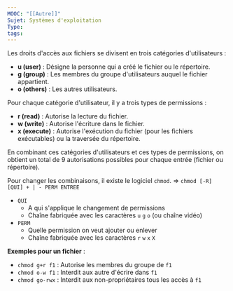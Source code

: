 ```yaml
---
MOOC: "[[Autre]]"
Sujet: Systèmes d'exploitation
Type: 
tags:
---
```

Les droits d'accès aux fichiers se divisent en trois catégories d'utilisateurs :

- **u (user)** : Désigne la personne qui a créé le fichier ou le répertoire.
- **g (group)** : Les membres du groupe d'utilisateurs auquel le fichier appartient.
- **o (others)** : Les autres utilisateurs.

Pour chaque catégorie d'utilisateur, il y a trois types de permissions :

- **r (read)** : Autorise la lecture du fichier.
- **w (write)** : Autorise l'écriture dans le fichier.
- **x (execute)** : Autorise l'exécution du fichier (pour les fichiers exécutables) ou la traversée du répertoire.

En combinant ces catégories d'utilisateurs et ces types de permissions, on obtient un total de 9 autorisations possibles pour chaque entrée (fichier ou répertoire).

Pour changer les combinaisons, il existe le logiciel `chmod`.
⇒ `chmod [-R] [QUI] + | - PERM ENTREE`
- `QUI`
	- A qui s'applique le changement de permissions
	- Chaîne fabriquée avec les caractères `u` `g` `o` (ou chaîne vidéo)
- `PERM`
	- Quelle permission on veut ajouter ou enlever
	- Chaîne fabriquée avec les caractères `r` `w` `x` `X`

**Exemples pour un fichier** :
- `chmod g+r f1` : Autorise les membres du groupe de `f1`
- `chmod o-w f1` : Interdit aux autre d'écrire dans `f1`
- `chmod go-rwx` : Interdit aux non-propriétaires tous les accès à `f1`